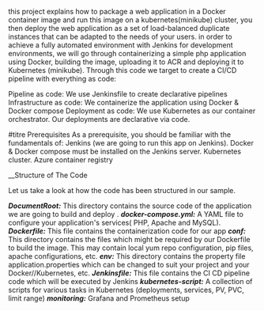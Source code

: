  this project explains how to package a web application in a Docker container image and run this image on a kubernetes(minikube) cluster, you then deploy the web application as a set of load-balanced duplicate instances that can be adapted to the needs of your users. 
in order to achieve a fully automated environment with Jenkins for development environments, we will go through containerizing a simple php application using Docker, building the image, uploading it to ACR and deploying it to Kubernetes (minikube).
Through this code we target to create a CI/CD pipeline with everything as code:

  Pipeline as code: We use Jenkinsfile to create declarative pipelines
  Infrastructure as code: We containerize the application using Docker & Docker compose
  Deployment as code: We use Kubernetes as our container orchestrator. Our deployments are declarative via code.

#titre Prerequisites
As a prerequisite, you should be familiar with the fundamentals of:
  Jenkins (we are going to run this app on Jenkins).
  Docker & Docker compose must be installed on the Jenkins server.
  Kubernetes cluster. 
  Azure container registry

__Structure of The Code

Let us take a look at how the code has been structured in our sample.

   ***DocumentRoot:*** This directory contains the source code of the application we are going to build and deploy .
   ***docker-compose.yml:***  A YAML file to configure your application's services( PHP, Apache and MySQL).
   ***Dockerfile:*** This file contains the containerization code for our app
   ***conf:*** This directory contains the files which might be required by our Dockerfile to build the image. This may contain local yum repo configuration, pip files, apache configurations, etc.
   ***env:*** This directory contains the property file application.properties which can be changed to suit your project and your Docker//Kubernetes, etc.
   ***Jenkinsfile:*** This file contains the CI CD pipeline code which will be executed by Jenkins
   ***kubernetes-script:*** A collection of scripts for various tasks in Kubernetes (deployments, services, PV, PVC, limit range)
   ***monitoring:*** Grafana and Prometheus setup
